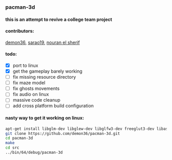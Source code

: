 ### pacman-3d
#### this is an attempt to revive a college team project


#### contributors:
[demon36](https://github.com/demon36), [sarao19](https://github.com/sarao19), [nouran el sherif](https://github.com/nouran-elsherif)

#### todo:
- [x] port to linux
- [x] get the gameplay barely working
- [ ] fix missing resource directory
- [ ] fix maze model
- [ ] fix ghosts movements
- [ ] fix audio on linux
- [ ] massive code cleanup
- [ ] add cross platform build configuration

#### nasty way to get it working on linux:
```sh
apt-get install libglm-dev libglew-dev libglfw3-dev freeglut3-dev libassimp-dev
git clone https://github.com/demon36/pacman-3d.git
cd pacman-3d
make
cd src
../bin/64/debug/pacman-3d
```
